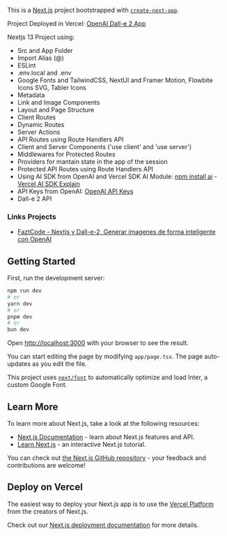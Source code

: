This is a [Next.js](https://nextjs.org/) project bootstrapped with [`create-next-app`](https://github.com/vercel/next.js/tree/canary/packages/create-next-app).

Project Deployed in Vercel: [OpenAI Dall-e 2 App]()

Nextjs 13 Project using:

- Src and App Folder
- Import Alias (@)
- ESLint
- .env.local and .env
- Google Fonts and TailwindCSS, NextUI and Framer Motion, Flowbite Icons SVG, Tabler Icons
- Metadata
- Link and Image Components
- Layout and Page Structure
- Client Routes
- Dynamic Routes
- Server Actions
- API Routes using Route Handlers API
- Client and Server Components ('use client' and 'use server')
- Middlewares for Protected Routes
- Providers for mantain state in the app of the session
- Protected API Routes using Route Handlers API
- Using AI SDK from OpenAI and Vercel SDK AI Module: [npm install ai](https://www.npmjs.com/package/ai) - [Vercel AI SDK Explain](https://vercel.com/blog/introducing-the-vercel-ai-sdk)
- API Keys from OpenAI: [OpenAI API Keys](https://platform.openai.com/docs/introduction/gpts)
- Dall-e 2 API

### Links Projects

- [FaztCode - Nextjs y Dall-e-2, Generar imagenes de forma inteligente con OpenAI](https://www.youtube.com/watch?v=eM9zu2tTOuc)

## Getting Started

First, run the development server:

```bash
npm run dev
# or
yarn dev
# or
pnpm dev
# or
bun dev
```

Open [http://localhost:3000](http://localhost:3000) with your browser to see the result.

You can start editing the page by modifying `app/page.tsx`. The page auto-updates as you edit the file.

This project uses [`next/font`](https://nextjs.org/docs/basic-features/font-optimization) to automatically optimize and load Inter, a custom Google Font.

## Learn More

To learn more about Next.js, take a look at the following resources:

- [Next.js Documentation](https://nextjs.org/docs) - learn about Next.js features and API.
- [Learn Next.js](https://nextjs.org/learn) - an interactive Next.js tutorial.

You can check out [the Next.js GitHub repository](https://github.com/vercel/next.js/) - your feedback and contributions are welcome!

## Deploy on Vercel

The easiest way to deploy your Next.js app is to use the [Vercel Platform](https://vercel.com/new?utm_medium=default-template&filter=next.js&utm_source=create-next-app&utm_campaign=create-next-app-readme) from the creators of Next.js.

Check out our [Next.js deployment documentation](https://nextjs.org/docs/deployment) for more details.
